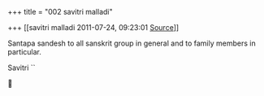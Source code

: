 +++
title = "002 savitri malladi"

+++
[[savitri malladi	2011-07-24, 09:23:01 [Source](https://groups.google.com/g/bvparishat/c/iyYjbhezF1A)]]



Santapa sandesh to all sanskrit group in general and to family members in particular.

Savitri ``




